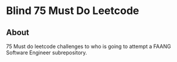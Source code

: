 # Blind 75 Must Do Leetcode

## About

75 Must do leetcode challenges to who is going to attempt a FAANG Software Engineer subrepository.

